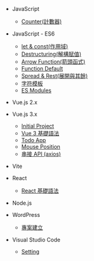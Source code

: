 
- JavaScript

  - [Counter(計數器)](js-counter.md)

- JavaScript - ES6

  - [let & const(作用域)](es6-let-const.md)
  - [Destructuring(解構賦值)](es6-destructuring.md)
  - [Arrow Function(箭頭函式)](es6-arrow-function.md)
  - [Function Default](es6-function-default.md)
  - [Spread & Rest(展開與其餘)](es6-spread-rest.md)
  - [字符模板](es6-template-strings.md)
  - [ES Modules](es6-es-modules.md)

- Vue.js 2.x

- Vue.js 3.x

  - [Initial Project](vue3-initial.md)
  - [Vue 3 基礎語法](vue3-grammar.md)
  - [Todo App](vue3-todo.md)
  - [Mouse Position](vue3-mouse-position.md)
  - [串接 API (axios)](vue3-dog-api.md)

- Vite

- React

  - [React 基礎語法](react-grammar.md)

- Node.js

- WordPress

  - [專案建立](wp-mamp.md)

- Visual Studio Code
  - [Setting](vscode-setting.md)